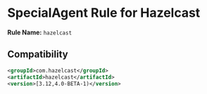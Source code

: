 # SpecialAgent Rule for Hazelcast

**Rule Name:** `hazelcast`

## Compatibility

```xml
<groupId>com.hazelcast</groupId>
<artifactId>hazelcast</artifactId>
<version>[3.12,4.0-BETA-1)</version>
```
